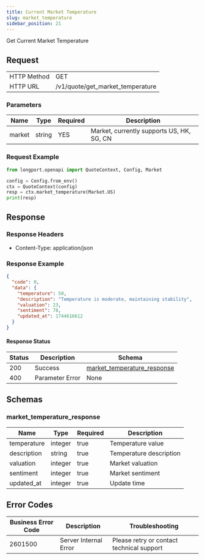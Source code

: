 ```yaml
---
title: Current Market Temperature
slug: market_temperature
sidebar_position: 21
---
```


Get Current Market Temperature

<SDKLinks module="quote" klass="QuoteContext" method="market_temperature" />

## Request

<table className="http-basic">
<tbody>
<tr><td className="http-basic-key">HTTP Method</td><td>GET</td></tr>
<tr><td className="http-basic-key">HTTP URL</td><td>/v1/quote/get_market_temperature</td></tr>
</tbody>
</table>

### Parameters

| Name   | Type   | Required | Description                               |
| ------ | ------ | -------- | ----------------------------------------- |
| market | string | YES      | Market, currently supports US, HK, SG, CN |

### Request Example

```python
from longport.openapi import QuoteContext, Config, Market

config = Config.from_env()
ctx = QuoteContext(config)
resp = ctx.market_temperature(Market.US)
print(resp)
```

## Response

### Response Headers

- Content-Type: application/json

### Response Example

```json
{
  "code": 0,
  "data": {
    "temperature": 50,
    "description": "Temperature is moderate, maintaining stability",
    "valuation": 23,
    "sentiment": 78,
    "updated_at": 1744616612
  }
}
```

#### Response Status

| Status | Description     | Schema                                                     |
| ------ | --------------- | ---------------------------------------------------------- |
| 200    | Success         | [market_temperature_response](#get_market_temperature_rsp) |
| 400    | Parameter Error | None                                                       |

<aside className="success">
</aside>

## Schemas

### market_temperature_response

<a id="get_market_temperature_rsp"></a>

| Name        | Type    | Required | Description             |
| ----------- | ------- | -------- | ----------------------- |
| temperature | integer | true     | Temperature value       |
| description | string  | true     | Temperature description |
| valuation   | integer | true     | Market valuation        |
| sentiment   | integer | true     | Market sentiment        |
| updated_at  | integer | true     | Update time             |

## Error Codes

| Business Error Code | Description           | Troubleshooting                           |
| ------------------- | --------------------- | ----------------------------------------- |
| 2601500             | Server Internal Error | Please retry or contact technical support |
